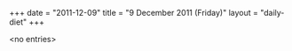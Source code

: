 +++
date = "2011-12-09"
title = "9 December 2011 (Friday)"
layout = "daily-diet"
+++

<p>&lt;no entries&gt;</p>